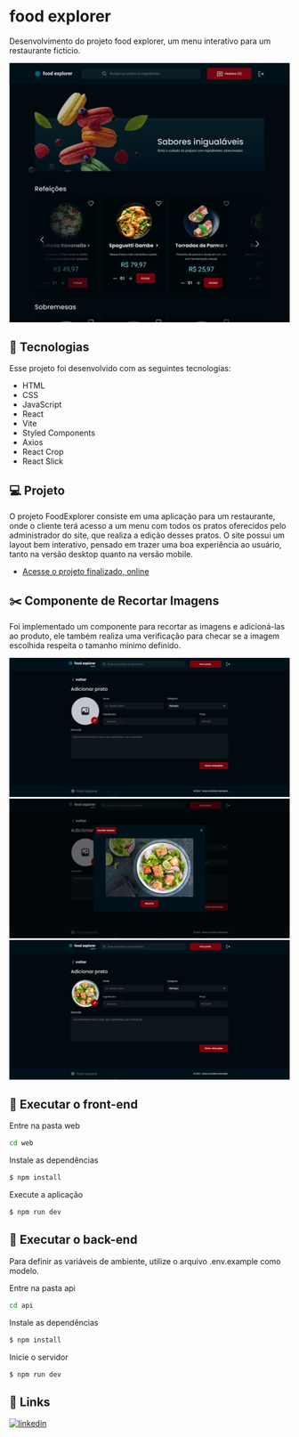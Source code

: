 # food explorer

Desenvolvimento do projeto food explorer, um menu interativo para um restaurante fictício.

![Preview](./web/src/assets/preview.png)

## 🚀 Tecnologias

Esse projeto foi desenvolvido com as seguintes tecnologias:

- HTML
- CSS
- JavaScript
- React
- Vite
- Styled Components
- Axios
- React Crop
- React Slick

## 💻 Projeto

O projeto FoodExplorer consiste em uma aplicação para um restaurante, onde o cliente terá acesso a um menu com todos os pratos oferecidos pelo administrador do site, que realiza a edição desses pratos. O site possui um layout bem interativo, pensado em trazer uma boa experiência ao usuário, tanto na versão desktop quanto na versão mobile.



- [Acesse o projeto finalizado, online](https://food-explorer-brunobrsl.netlify.app/)


## ✂️ Componente de Recortar Imagens

Foi implementado um componente para recortar as imagens e adicioná-las ao produto, ele também realiza uma verificação para checar se a imagem escolhida respeita o tamanho mínimo definido.

![Preview](./web/src/assets/add-preview.PNG)
![Preview](./web/src/assets/crop-preview.PNG)
![Preview](./web/src/assets/cropped-image-preview.PNG)

## 📁 Executar o front-end

Entre na pasta web
```bash
cd web
```

Instale as dependências
```bash
$ npm install
```

Execute a aplicação
```bash
$ npm run dev
```

## 📁 Executar o back-end

Para definir as variáveis de ambiente, utilize o arquivo .env.example como modelo.

Entre na pasta api
```bash
cd api
```

Instale as dependências
```bash
$ npm install
```

Inicie o servidor
```bash
$ npm run dev
```

## 🔗 Links
[![linkedin](https://img.shields.io/badge/linkedin-0A66C2?style=for-the-badge&logo=linkedin&logoColor=white)](https://www.linkedin.com/in/brunobrsl/)